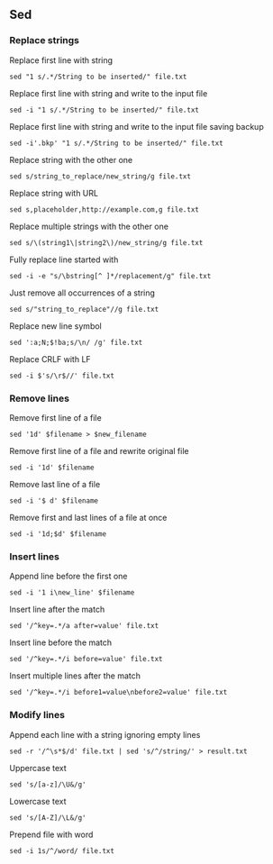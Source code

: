 ## Sed

### Replace strings
Replace first line with string
```
sed "1 s/.*/String to be inserted/" file.txt
```

Replace first line with string and write to the input file
```
sed -i "1 s/.*/String to be inserted/" file.txt
```

Replace first line with string and write to the input file saving backup
```
sed -i'.bkp' "1 s/.*/String to be inserted/" file.txt
```

Replace string with the other one
```
sed s/string_to_replace/new_string/g file.txt
```

Replace string with URL
```
sed s,placeholder,http://example.com,g file.txt
```

Replace multiple strings with the other one
```
sed s/\(string1\|string2\)/new_string/g file.txt
```

Fully replace line started with
```
sed -i -e "s/\bstring[^ ]*/replacement/g" file.txt
```

Just remove all occurrences of a string
```
sed s/"string_to_replace"//g file.txt
```

Replace new line symbol
```
sed ':a;N;$!ba;s/\n/ /g' file.txt
```

Replace CRLF with LF
```
sed -i $'s/\r$//' file.txt
```

### Remove lines
Remove first line of a file
```
sed '1d' $filename > $new_filename
```

Remove first line of a file and rewrite original file
```
sed -i '1d' $filename
```

Remove last line of a file
```
sed -i '$ d' $filename 
```

Remove first and last lines of a file at once
```
sed -i '1d;$d' $filename
```

### Insert lines
Append line before the first one
```
sed -i '1 i\new_line' $filename
```

Insert line after the match
```
sed '/^key=.*/a after=value' file.txt
```

Insert line before the match
```
sed '/^key=.*/i before=value' file.txt
```

Insert multiple lines after the match
```
sed '/^key=.*/i before1=value\nbefore2=value' file.txt
```

### Modify lines
Append each line with a string ignoring empty lines
```
sed -r '/^\s*$/d' file.txt | sed 's/^/string/' > result.txt
```

Uppercase text
```
sed 's/[a-z]/\U&/g'
```

Lowercase text
```
sed 's/[A-Z]/\L&/g'
```

Prepend file with word
```
sed -i 1s/^/word/ file.txt
```
